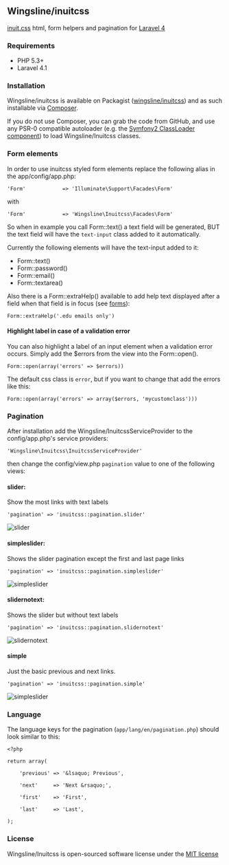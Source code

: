 ## Wingsline/inuitcss

[inuit.css](http://inuitcss.com/) html, form helpers and pagination for [Laravel 4](http://laravel.com)


### Requirements

- PHP 5.3+
- Laravel 4.1


### Installation

Wingsline/inuitcss is available on Packagist ([wingsline/inuitcss](http://packagist.org/packages/wingsline/inuitcss))
and as such installable via [Composer](http://getcomposer.org/).

If you do not use Composer, you can grab the code from GitHub, and use any
PSR-0 compatible autoloader (e.g. the [Symfony2 ClassLoader component](https://github.com/symfony/ClassLoader))
to load Wingsline/Inuitcss classes.


### Form elements

In order to use inuitcss styled form elements replace the following alias in the app/config/app.php:

	'Form'            => 'Illuminate\Support\Facades\Form'
	
with

	'Form'            => 'Wingsline\Inuitcss\Facades\Form'
	
	
So when in example you call Form::text() a text field will be generated, BUT the text field will have the
```text-input``` class added to it automatically.

Currently the following elements will have the text-input added to it: 

- Form::text()
- Form::password()
- Form::email()
- Form::textarea()

Also there is a Form::extraHelp() available to add help text displayed after a field when that field is in focus (see [forms](http://jsfiddle.net/inuitcss/MhHHU/)):

	Form::extraHelp('.edu emails only')
	

#### Highlight label in case of a validation error

You can also highlight a label of an input element when a validation error occurs. Simply add the $errors from the view into the Form::open().

	
	Form::open(array('errors' => $errors))
	
	
The default css class is `error`, but if you want to change that add the errors like this:

	
	Form::open(array('errors' => array($errors, 'mycustomclass')))
	

### Pagination

After installation add the Wingsline/InuitcssServiceProvider to the config/app.php's service providers:
	
	'Wingsline\Inuitcss\InuitcssServiceProvider'
		
		
then change the config/view.php `pagination` value to one of the following views:



#### slider:

Show the most links with text labels

 	'pagination' => 'inuitcss::pagination.slider'
 		

![slider](https://dl.dropboxusercontent.com/s/fpkhx4d61na00eb/slider.png?dl=1&token_hash=AAFxt1xUEg-0q18nwFf7rDdVjBi8UExPdX-WV0seZycQGQ "slider")


#### simpleslider:

Shows the slider pagination except the first and last page links

	'pagination' => 'inuitcss::pagination.simpleslider'


![simpleslider](https://dl.dropboxusercontent.com/s/bd1qvwmmr1q1k9o/simpleslider.png?dl=1&token_hash=AAG5esM_uAbjE2JpXGG7FtB-DLR8SfpyQpTZ0or0G6xS8w "simpleslider")


#### slidernotext:

Shows the slider but without text labels

	'pagination' => 'inuitcss::pagination.slidernotext'


![slidernotext](https://dl.dropboxusercontent.com/s/4z2d6hacmw9k235/slidernotext.png?dl=1&token_hash=AAFrFAeKfbKAVKE_-63UsYjmR02_cxvlVu-xB50c1v7tTQ "slidernotext")


#### simple

Just the basic previous and next links.

	'pagination' => 'inuitcss::pagination.simple'


![simpleslider](https://dl.dropboxusercontent.com/s/hdahh1x0w3mrtk3/simple.png?dl=1&token_hash=AAE5ipqbHZPOZpQaK-Of-H4hr9yuatYxV_TwztsMuQekiA "slider")


### Language

The language keys for the pagination (```app/lang/en/pagination.php```) should look similar to this:

	<?php 

	return array(
	
		'previous' => '&lsaquo; Previous',

	    'next'     => 'Next &rsaquo;',

	    'first'    => 'First',

	    'last'     => 'Last',
	    
    );
    
 

### License

Wingsline/Inuitcss is open-sourced software license under the [MIT license](http://opensource.org/licenses/MIT)
